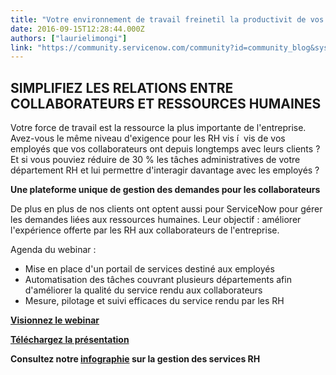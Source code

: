 ```yaml
---
title: "Votre environnement de travail freinetil la productivit de vos collaborateurs "
date: 2016-09-15T12:28:44.000Z
authors: ["laurielimongi"]
link: "https://community.servicenow.com/community?id=community_blog&sys_id=36ecae65dbd0dbc01dcaf3231f9619cf"
---
```

<h2>SIMPLIFIEZ LES RELATIONS ENTRE COLLABORATEURS ET RESSOURCES HUMAINES</h2><p></p><p>Votre force de travail est la ressource la plus importante de l'entreprise. Avez-vous le même niveau d'exigence pour les RH vis í  vis de vos employés que vos collaborateurs ont depuis longtemps avec leurs clients ? Et si vous pouviez réduire de 30 % les tâches administratives de votre département RH et lui permettre d'interagir davantage avec les employés ?</p><p></p><p><strong>Une plateforme unique de gestion des demandes pour les collaborateurs</strong></p><p></p><p>De plus en plus de nos clients ont optent aussi pour ServiceNow pour gérer les demandes liées aux ressources humaines. Leur objectif : améliorer l'expérience offerte par les RH aux collaborateurs de l'entreprise.</p><p></p><p>Agenda du webinar :</p><ul><li>Mise en place d'un portail de services destiné aux employés</li><li>Automatisation des tâches couvrant plusieurs départements afin d'améliorer la qualité du service rendu aux collaborateurs</li><li>Mesure, pilotage et suivi efficaces du service rendu par les RH</li></ul><p></p><p><strong><a title="ent.on24.com/wcc/r/1267373/9C5D065DB3D77C94641C673E41984EBB" href="http://event.on24.com/wcc/r/1267373/9C5D065DB3D77C94641C673E41984EBB">Visionnez le webinar</a></strong></p><p><strong><a title="ent.llnw.on24.com/event/12/67/37/3/rt/1/documents/resourceList1473922619742/gestions_services_rhcompressed.pdf" href="http://event.llnw.on24.com/event/12/67/37/3/rt/1/documents/resourceList1473922619742/gestions_services_rhcompressed.pdf">Téléchargez la présentation</a></strong></p><p><strong>Consultez notre <a title="ent.llnw.on24.com/event/12/67/37/3/rt/1/documents/resourceList1473922252614/infographic_hr_ressourceshumainescompressed.pdf?dummy=dummyBody" href="http://event.llnw.on24.com/event/12/67/37/3/rt/1/documents/resourceList1473922252614/infographic_hr_ressourceshumainescompressed.pdf?dummy=dummyBody">infographie</a> sur la gestion des services RH</strong></p>